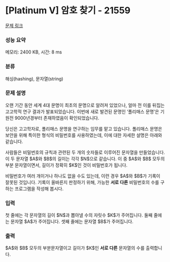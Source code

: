 # [Platinum V] 암호 찾기 - 21559 

[문제 링크](https://www.acmicpc.net/problem/21559) 

### 성능 요약

메모리: 2400 KB, 시간: 8 ms

### 분류

해싱(hashing), 문자열(string)

### 문제 설명

<p>오랜 기간 동안 세계 4대 문명이 최초의 문명으로 알려져 있었으나, 얼마 전 이를 뒤집는 고고학적 연구 결과가 발표되었습니다. 이번에 새로 발견된 문명인 ‘폴리매스 문명’은 기원전 9000년경부터 존재하였음이 확인되었습니다.</p>

<p>당신은 고고학자로, 폴리매스 문명을 연구하는 임무를 맡고 있습니다. 폴리매스 문명은 보안을 위해 특이한 형식의 비밀번호를 사용하였는데, 이에 대한 자세한 설명은 아래와 같습니다.</p>

<p>사람들은 비밀번호의 규칙과 관련된 두 개의 숫자들로 이루어진 문자열을 만들었습니다. 이 두 문자열 $A$와 $B$의 길이는 각각 $N$으로 같습니다. 이 중 $A$와 $B$ 모두의 부분 문자열이면서, 길이가 정확히 $K$인 것이 비밀번호가 됩니다.</p>

<p>비밀번호가 여러 개이거나 하나도 없을 수도 있는데, 이런 경우 $A$와 $B$가 기록이 잘못된 것입니다. 기록이 올바른지 판정하기 위해, 가능한 <strong>서로 다른</strong> 비밀번호의 수를 구하는 프로그램을 작성해 봅시다.</p>

### 입력 

 <p>첫 줄에는 각 문자열의 길이 $N$과 뽑아낼 수의 자릿수 $K$가 주어집니다. 둘째 줄에는 문자열 $A$가 주어집니다. 셋째 줄에는 문자열 $B$가 주어집니다.</p>

### 출력 

 <p>$A$와 $B$ 모두의 부분문자열이고 길이가 $K$인 <strong>서로 다른</strong> 문자열의 수를 출력합니다.</p>

